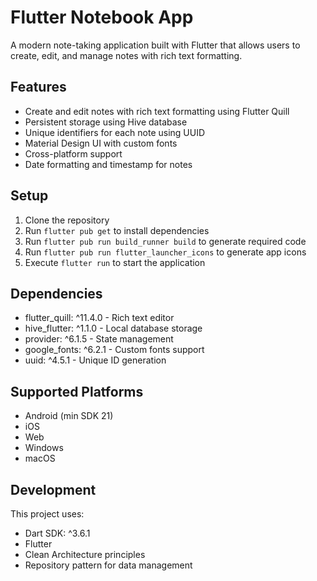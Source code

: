 # Flutter Notebook App

A modern note-taking application built with Flutter that allows users to create, edit, and manage notes with rich text
formatting.

## Features

- Create and edit notes with rich text formatting using Flutter Quill
- Persistent storage using Hive database
- Unique identifiers for each note using UUID
- Material Design UI with custom fonts
- Cross-platform support
- Date formatting and timestamp for notes

## Setup

1. Clone the repository
2. Run `flutter pub get` to install dependencies
3. Run `flutter pub run build_runner build` to generate required code
4. Run `flutter pub run flutter_launcher_icons` to generate app icons
5. Execute `flutter run` to start the application

## Dependencies

- flutter_quill: ^11.4.0 - Rich text editor
- hive_flutter: ^1.1.0 - Local database storage
- provider: ^6.1.5 - State management
- google_fonts: ^6.2.1 - Custom fonts support
- uuid: ^4.5.1 - Unique ID generation

## Supported Platforms

- Android (min SDK 21)
- iOS
- Web
- Windows
- macOS

## Development

This project uses:

- Dart SDK: ^3.6.1
- Flutter
- Clean Architecture principles
- Repository pattern for data management
